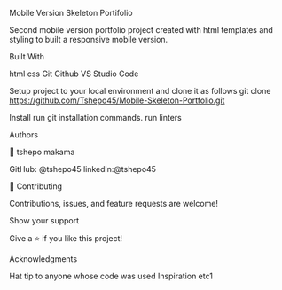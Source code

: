 Mobile Version Skeleton Portifolio

Second mobile version portfolio project created with html templates and styling to built a responsive mobile version.

Built With

html
css
Git 
Github
VS Studio Code

Setup
project to your local environment and clone it as follows git clone https://github.com/Tshepo45/Mobile-Skeleton-Portfolio.git

Install
run git installation commands.
run linters

Authors

👤 tshepo makama

GitHub: @tshepo45
linkedln:@tshepo45

🤝 Contributing

Contributions, issues, and feature requests are welcome!

Show your support

Give a ⭐️ if you like this project!

Acknowledgments

Hat tip to anyone whose code was used Inspiration etc1
